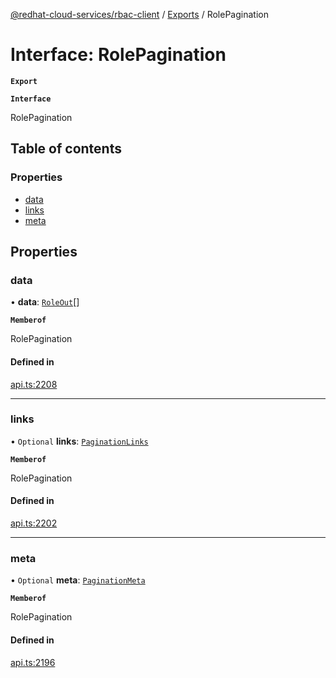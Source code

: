 [@redhat-cloud-services/rbac-client](../README.md) / [Exports](../modules.md) / RolePagination

# Interface: RolePagination

**`Export`**

**`Interface`**

RolePagination

## Table of contents

### Properties

- [data](RolePagination.md#data)
- [links](RolePagination.md#links)
- [meta](RolePagination.md#meta)

## Properties

### data

• **data**: [`RoleOut`](RoleOut.md)[]

**`Memberof`**

RolePagination

#### Defined in

[api.ts:2208](https://github.com/RedHatInsights/javascript-clients/blob/master/packages/rbac/api.ts#L2208)

___

### links

• `Optional` **links**: [`PaginationLinks`](PaginationLinks.md)

**`Memberof`**

RolePagination

#### Defined in

[api.ts:2202](https://github.com/RedHatInsights/javascript-clients/blob/master/packages/rbac/api.ts#L2202)

___

### meta

• `Optional` **meta**: [`PaginationMeta`](PaginationMeta.md)

**`Memberof`**

RolePagination

#### Defined in

[api.ts:2196](https://github.com/RedHatInsights/javascript-clients/blob/master/packages/rbac/api.ts#L2196)
